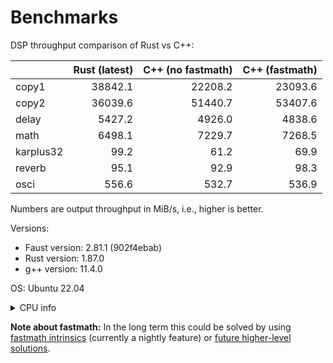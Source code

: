 # Benchmarks

DSP throughput comparison of Rust vs C++:

|           |   Rust (latest) |   C++ (no fastmath) |   C++ (fastmath) |
|:----------|----------------:|--------------------:|-----------------:|
| copy1     |         38842.1 |             22208.2 |          23093.6 |
| copy2     |         36039.6 |             51440.7 |          53407.6 |
| delay     |          5427.2 |              4926.0 |           4838.6 |
| math      |          6498.1 |              7229.7 |           7268.5 |
| karplus32 |            99.2 |                61.2 |             69.9 |
| reverb    |            95.1 |                92.9 |             98.3 |
| osci      |           556.6 |               532.7 |            536.9 |

Numbers are output throughput in MiB/s, i.e., higher is better.

Versions:
- Faust version: 2.81.1 (902f4ebab)
- Rust version: 1.87.0
- g++ version: 11.4.0

OS: Ubuntu 22.04

<details>
<summary>CPU info</summary>

```
Architecture:            x86_64
  CPU op-mode(s):        32-bit, 64-bit
  Address sizes:         39 bits physical, 48 bits virtual
  Byte Order:            Little Endian
CPU(s):                  4
  On-line CPU(s) list:   0-3
Vendor ID:               GenuineIntel
  Model name:            Intel(R) Core(TM) i5-4670 CPU @ 3.40GHz
    CPU family:          6
    Model:               60
    Thread(s) per core:  1
    Core(s) per socket:  4
    Socket(s):           1
    Stepping:            3
    CPU max MHz:         3800,0000
    CPU min MHz:         800,0000
    BogoMIPS:            6800.55
    Flags:               fpu vme de pse tsc msr pae mce cx8 apic sep mtrr pge mca cmov pat pse36 clflush dts acpi mmx fxsr sse sse2 ss ht tm pbe syscall nx pdpe1gb rdtscp lm constant_tsc arch_perfmon pebs bts rep_good nopl xtopology nonstop_tsc cpuid aperfmperf pni pclmulqdq dtes64 monitor ds_cpl vmx smx est t
                         m2 ssse3 sdbg fma cx16 xtpr pdcm pcid sse4_1 sse4_2 x2apic movbe popcnt tsc_deadline_timer aes xsave avx f16c rdrand lahf_lm abm cpuid_fault epb invpcid_single pti ssbd ibrs ibpb stibp tpr_shadow vnmi flexpriority ept vpid ept_ad fsgsbase tsc_adjust bmi1 avx2 smep bmi2 erms invpcid xsa
                         veopt dtherm ida arat pln pts md_clear flush_l1d
Virtualization features:
  Virtualization:        VT-x
Caches (sum of all):
  L1d:                   128 KiB (4 instances)
  L1i:                   128 KiB (4 instances)
  L2:                    1 MiB (4 instances)
  L3:                    6 MiB (1 instance)
NUMA:
  NUMA node(s):          1
  NUMA node0 CPU(s):     0-3
Vulnerabilities:
  Itlb multihit:         KVM: Mitigation: VMX disabled
  L1tf:                  Mitigation; PTE Inversion; VMX conditional cache flushes, SMT disabled
  Mds:                   Mitigation; Clear CPU buffers; SMT disabled
  Meltdown:              Mitigation; PTI
  Mmio stale data:       Unknown: No mitigations
  Retbleed:              Not affected
  Spec store bypass:     Mitigation; Speculative Store Bypass disabled via prctl and seccomp
  Spectre v1:            Mitigation; usercopy/swapgs barriers and __user pointer sanitization
  Spectre v2:            Mitigation; Retpolines, IBPB conditional, IBRS_FW, STIBP disabled, RSB filling, PBRSB-eIBRS Not affected
  Srbds:                 Mitigation; Microcode
  Tsx async abort:       Not affected
```
</details>

**Note about fastmath:**
In the long term this could be solved by using [fastmath intrinsics](https://doc.rust-lang.org/core/intrinsics/fn.fadd_fast.html)
(currently a nightly feature) or [future higher-level solutions](https://github.com/rust-lang/rust/issues/21690).
